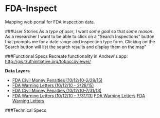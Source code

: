 # FDA-Inspect
Mapping web portal for FDA inspection data.

###User Stories
As a *type of user*, I want *some goal* so that *some reason*.  
As a researcher I want to be able to click on a "Search Inspections" button that prompts me for a date range and inspection type form. Clicking on the Search button will list the search results and display them on the map"

###Functional Specs 
Recreate functionality in Andrew's app: http://gis.truthinitiative.org/tobaccoviewer/

**Data Layers**  
* [FDA Civil Money Penalties (10/12/10-2/28/15)](http://gis.truthinitiative.org/arcgis/rest/services/FDA/FDA_Civil_Money_Penalties_Complete/MapServer/0)
* [FDA Warning Letters (10/12/10 - 2/28/15)](http://gis.truthinitiative.org/arcgis/rest/services/FDA/FDA_Warning_Letters_Complete/MapServer/0)
* [FDA Civil Money Penalties (10/12/10-7/31/13)](http://gis.truthinitiative.org/arcgis/rest/services/FDA/FDA_Civil_Money_Penalties/MapServer/0)
* [FDA Warning Letters (10/12/10 - 7/31/13)](http://gis.truthinitiative.org/arcgis/rest/services/FDA/FDA_Warning_Letters_Complete/MapServer/0)
[FDA Warning Letters](http://gis.truthinitiative.org/arcgis/rest/services/FDA/FDA_Warning_Letters_Complete/MapServer/0)
[FDA Warning Letters](http://gis.truthinitiative.org/arcgis/rest/services/FDA/FDA_Warning_Letters_Complete/MapServer/0)

###Technical Specs
